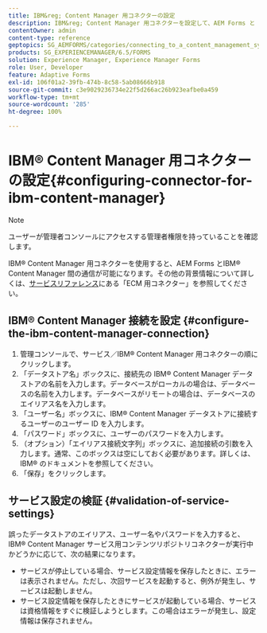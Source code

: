 ```yaml
---
title: IBM&reg; Content Manager 用コネクターの設定
description: IBM&reg; Content Manager 用コネクターを設定して、AEM Forms と IBM&reg; Content Manager 間の通信を有効にします。
contentOwner: admin
content-type: reference
geptopics: SG_AEMFORMS/categories/connecting_to_a_content_management_system
products: SG_EXPERIENCEMANAGER/6.5/FORMS
solution: Experience Manager, Experience Manager Forms
role: User, Developer
feature: Adaptive Forms
exl-id: 106f01a2-39fb-474b-8c58-5ab08666b918
source-git-commit: c3e9029236734e22f5d266ac26b923eafbe0a459
workflow-type: tm+mt
source-wordcount: '285'
ht-degree: 100%

---
```


# IBM® Content Manager 用コネクターの設定{#configuring-connector-for-ibm-content-manager}

>[!NOTE]
> 
> ユーザーが管理者コンソールにアクセスする管理者権限を持っていることを確認します。

IBM® Content Manager 用コネクターを使用すると、AEM Forms とIBM® Content Manager 間の通信が可能になります。その他の背景情報について詳しくは、[サービスリファレンス](https://www.adobe.com/go/learn_aemforms_services_63)にある「ECM 用コネクター」を参照してください。

## IBM® Content Manager 接続を設定 {#configure-the-ibm-content-manager-connection}

1. 管理コンソールで、サービス／IBM® Content Manager 用コネクターの順にクリックします。
1. 「データストア名」ボックスに、接続先の IBM® Content Manager データストアの名前を入力します。データベースがローカルの場合は、データベースの名前を入力します。データベースがリモートの場合は、データベースのエイリアス名を入力します。
1. 「ユーザー名」ボックスに、IBM® Content Manager データストアに接続するユーザーのユーザー ID を入力します。
1. 「パスワード」ボックスに、ユーザーのパスワードを入力します。
1. （オプション）「エイリアス接続文字列」ボックスに、追加接続の引数を入力します。通常、このボックスは空にしておく必要があります。詳しくは、IBM® のドキュメントを参照してください。
1. 「保存」をクリックします。

## サービス設定の検証 {#validation-of-service-settings}

誤ったデータストアのエイリアス、ユーザー名やパスワードを入力すると、IBM® Content Manager サービス用コンテンツリポジトリコネクターが実行中かどうかに応じて、次の結果になります。

* サービスが停止している場合、サービス設定情報を保存したときに、エラーは表示されません。ただし、次回サービスを起動すると、例外が発生し、サービスは起動しません。
* サービス設定情報を保存したときにサービスが起動している場合、サービスは資格情報をすぐに検証しようとします。この場合はエラーが発生し、設定情報は保存されません。
